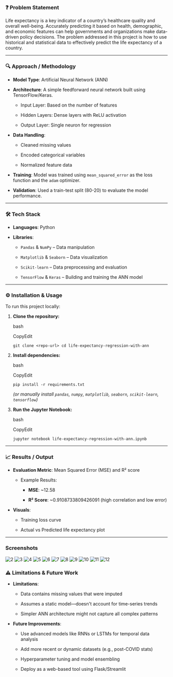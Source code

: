 ### ❓ Problem Statement

Life expectancy is a key indicator of a country’s healthcare quality and overall well-being. Accurately predicting it based on health, demographic, and economic features can help governments and organizations make data-driven policy decisions. The problem addressed in this project is how to use historical and statistical data to effectively predict the life expectancy of a country.

* * *

### 🔍 Approach / Methodology

*   **Model Type**: Artificial Neural Network (ANN)
    
*   **Architecture**: A simple feedforward neural network built using TensorFlow/Keras.
    
    *   Input Layer: Based on the number of features
        
    *   Hidden Layers: Dense layers with ReLU activation
        
    *   Output Layer: Single neuron for regression
        
*   **Data Handling**:
    
    *   Cleaned missing values
        
    *   Encoded categorical variables
        
    *   Normalized feature data
        
*   **Training**: Model was trained using `mean_squared_error` as the loss function and the `adam` optimizer.
    
*   **Validation**: Used a train-test split (80-20) to evaluate the model performance.
    

* * *

### 🛠 Tech Stack

*   **Languages**: Python
    
*   **Libraries**:
    
    *   `Pandas` & `NumPy` – Data manipulation
        
    *   `Matplotlib` & `Seaborn` – Data visualization
        
    *   `Scikit-learn` – Data preprocessing and evaluation
        
    *   `TensorFlow` & `Keras` – Building and training the ANN model
        

* * *

### ⚙️ Installation & Usage

To run this project locally:

1.  **Clone the repository:**
    
    bash
    
    CopyEdit
    
    `git clone <repo-url> cd life-expectancy-regression-with-ann`
    
2.  **Install dependencies:**
    
    bash
    
    CopyEdit
    
    `pip install -r requirements.txt`
    
    _(or manually install `pandas`, `numpy`, `matplotlib`, `seaborn`, `scikit-learn`, `tensorflow`)_
    
3.  **Run the Jupyter Notebook:**
    
    bash
    
    CopyEdit
    
    `jupyter notebook life-expectancy-regression-with-ann.ipynb`
    

* * *

### 📈 Results / Output

*   **Evaluation Metric**: Mean Squared Error (MSE) and R² score
    
    *   Example Results:
        
        *   **MSE**: ~12.58
            
        *   **R² Score**: ~0.9108733809426091 (high correlation and low error)
            
*   **Visuals**:
    
    *   Training loss curve
        
    *   Actual vs Predicted life expectancy plot
        

* * *

### Screenshots
![2](https://github.com/user-attachments/assets/e963c759-a6a0-4ea2-9304-f2e8f849a996)
![3](https://github.com/user-attachments/assets/67edee80-93cc-409c-a699-c90f9d62e511)
![4](https://github.com/user-attachments/assets/0ade154a-3d69-4e05-bdc2-a4e30a1a7e78)
![5](https://github.com/user-attachments/assets/c22f8599-a095-4907-af76-4c5476110413)
![6](https://github.com/user-attachments/assets/88de876b-851f-4525-b4c4-90ca86fc5fcf)
![7](https://github.com/user-attachments/assets/2c92fc06-7934-4242-bfb3-1959fb35ffca)
![8](https://github.com/user-attachments/assets/ff20ffb9-6cd5-45ca-a5c3-14d304eedb5e)
![9](https://github.com/user-attachments/assets/9410f364-c40c-4a5d-a409-d2af734a4233)
![10](https://github.com/user-attachments/assets/17cb9e71-5b0b-4aed-81eb-0bf03549aee4)
![11](https://github.com/user-attachments/assets/987b346d-37fa-453c-ad76-56d35965df96)
![12](https://github.com/user-attachments/assets/f4eefcc8-51af-455f-967c-a0f7884049d6)



### ⚠️ Limitations & Future Work

*   **Limitations**:
    
    *   Data contains missing values that were imputed
        
    *   Assumes a static model—doesn't account for time-series trends
        
    *   Simpler ANN architecture might not capture all complex patterns
        
*   **Future Improvements**:
    
    *   Use advanced models like RNNs or LSTMs for temporal data analysis
        
    *   Add more recent or dynamic datasets (e.g., post-COVID stats)
        
    *   Hyperparameter tuning and model ensembling
        
    *   Deploy as a web-based tool using Flask/Streamlit

